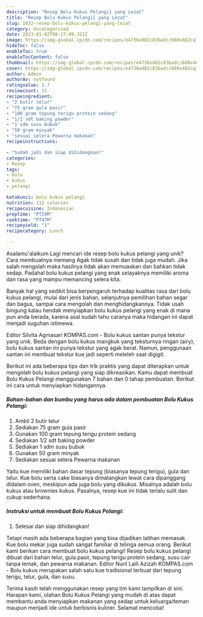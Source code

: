 ```yaml
---
description: "Resep Bolu Kukus Pelangi{ yang Lezat"
title: "Resep Bolu Kukus Pelangi{ yang Lezat"
slug: 1032-resep-bolu-kukus-pelangi-yang-lezat
category: Uncategorized
date: 2023-01-02T08:17:09.321Z
image: https://img-global.cpcdn.com/recipes/e4736ed82c83badc/680x482cq70/bolu-kukus-pelangi-foto-resep-utama.jpg
hideToc: false
enableToc: true
enableTocContent: false
thumbnail: https://img-global.cpcdn.com/recipes/e4736ed82c83badc/680x482cq70/bolu-kukus-pelangi-foto-resep-utama.jpg
cover: https://img-global.cpcdn.com/recipes/e4736ed82c83badc/680x482cq70/bolu-kukus-pelangi-foto-resep-utama.jpg
author: Admin
authorAv: notfound
ratingvalue: 3.7
reviewcount: 11
recipeingredient:
- "2 butir telur"
- "75 gram gula pasir"
- "100 gram tepung terigu protein sedang"
- "1/2 sdt baking powder"
- "1 sdm susu bubuk"
- "50 gram minyak"
- "sesuai selera Pewarna makanan"
recipeinstructions:

- "Sudah jadi dan siap dihidangkan!"
categories:
- Resep
tags:
- bolu
- kukus
- pelangi

katakunci: bolu kukus pelangi 
nutrition: 112 calories
recipecuisine: Indonesian
preptime: "PT29M"
cooktime: "PT47M"
recipeyield: "1"
recipecategory: Lunch

---
```



Asalamu'alaikum Lagi mencari ide resep bolu kukus pelangi yang unik? Cara membuatnya memang Agak tidak susah dan tidak juga mudah. Jika salah mengolah maka hasilnya tidak akan memuaskan dan bahkan tidak sedap. Padahal bolu kukus pelangi yang enak selayaknya memiliki aroma dan rasa yang mampu memancing selera kita.


Banyak hal yang sedikit bisa berpengaruh terhadap kualitas rasa dari bolu kukus pelangi, mulai dari jenis bahan, selanjutnya pemilihan bahan segar dan bagus, sampai cara mengolah dan menghidangkannya. Tidak usah bingung kalau hendak menyiapkan bolu kukus pelangi yang enak di mana pun anda berada, karena asal sudah tahu caranya maka hidangan ini dapat menjadi suguhan istimewa.

Editor Silvita Agmasari KOMPAS.com - Bolu kukus santan punya tekstur yang unik. Beda dengan bolu kukus mangkuk yang teksturnya ringan (airy), bolu kukus santan ini punya tekstur yang agak berat. Namun, penggunaan santan ini membuat tekstur kue jadi seperti meleleh saat digigit.


Berikut ini ada beberapa tips dan trik praktis yang dapat diterapkan untuk mengolah bolu kukus pelangi yang siap dikreasikan. Kamu dapat membuat Bolu Kukus Pelangi menggunakan 7 bahan dan 0 tahap pembuatan. Berikut ini cara untuk menyiapkan hidangannya.

<!--inarticleads1-->

##### Bahan-bahan dan bumbu yang harus ada dalam pembuatan Bolu Kukus Pelangi:

1. Ambil 2 butir telur
1. Sediakan 75 gram gula pasir
1. Gunakan 100 gram tepung terigu protein sedang
1. Sediakan 1/2 sdt baking powder
1. Sediakan 1 sdm susu bubuk
1. Gunakan 50 gram minyak
1. Sediakan sesuai selera Pewarna makanan


Yaitu kue memiliki bahan dasar tepung (biasanya tepung terigu), gula dan telur. Kue bolu serta cake biasanya dimatangkan lewat cara dipanggang didalam oven, meskipun ada juga bolu yang dikukus. Misalnya adalah bolu kukus atau brownies kukus. Pasalnya, resep kue ini tidak terlalu sulit dan cukup sederhana. 

<!--inarticleads2-->

##### Instruksi untuk membuat Bolu Kukus Pelangi:


1. Selesai dan siap dihidangkan!

Tetapi masih ada beberapa bagian yang bisa dijadikan latihan memasak. Kue bolu mekar juga sudah sangat familiar di telinga semua orang. Berikut kami berikan cara membuat bolu kukus pelangi! Resep bolu kukus pelangi dibuat dari bahan telur, gula pasir, tepung terigu protein sedang, susu cair tanpa lemak, dan pewarna makanan. Editor Nuril Laili Azizah KOMPAS.com - Bolu kukus merupakan salah satu kue tradisional terbuat dari tepung terigu, telur, gula, dan susu. 

Terima kasih telah menggunakan resep yang tim kami tampilkan di sini. Harapan kami, olahan Bolu Kukus Pelangi yang mudah di atas dapat membantu anda menyiapkan makanan yang sedap untuk keluarga/teman maupun menjadi ide untuk berbisnis kuliner. Selamat mencoba!
